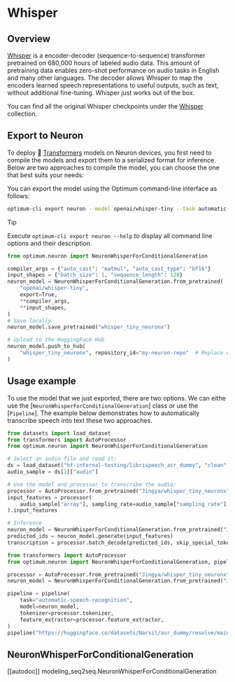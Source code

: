 <!---
Copyright 2025 The HuggingFace Team. All rights reserved.

Licensed under the Apache License, Version 2.0 (the "License");
you may not use this file except in compliance with the License.
You may obtain a copy of the License at

    http://www.apache.org/licenses/LICENSE-2.0

Unless required by applicable law or agreed to in writing, software
distributed under the License is distributed on an "AS IS" BASIS,
WITHOUT WARRANTIES OR CONDITIONS OF ANY KIND, either express or implied.
See the License for the specific language governing permissions and
limitations under the License.
-->

# Whisper

## Overview

[Whisper](https://hf.co/papers/2212.04356) is a encoder-decoder (sequence-to-sequence) transformer pretrained on 680,000 hours of labeled audio data. This amount of pretraining data enables zero-shot performance on audio tasks in English and many other languages. The decoder allows Whisper to map the encoders learned speech representations to useful outputs, such as text, without additional fine-tuning. Whisper just works out of the box.

You can find all the original Whisper checkpoints under the [Whisper](https://huggingface.co/collections/openai/whisper-release-6501bba2cf999715fd953013) collection.


## Export to Neuron

To deploy 🤗 [Transformers](https://huggingface.co/docs/transformers/index) models on Neuron devices, you first need to compile the models and export them to a serialized format for inference. Below are two approaches to compile the model, you can choose the one that best suits your needs:

<hfoptions id="Export">
<hfoption id="using-the-cli">

You can export the model using the Optimum command-line interface as follows:

```bash
optimum-cli export neuron --model openai/whisper-tiny --task automatic-speech-recognition --batch_size 1 --sequence_length 128 --auto_cast matmul --auto_cast_type bf16 whisper_tiny_neuronx/
```

> [!TIP]
> Execute `optimum-cli export neuron --help` to display all command line options and their description.

</hfoption>
<hfoption id="using-neuron-model-class">

```python
from optimum.neuron import NeuronWhisperForConditionalGeneration

compiler_args = {"auto_cast": "matmul", "auto_cast_type": "bf16"}
input_shapes = {"batch_size": 1, "sequence_length": 128}
neuron_model = NeuronWhisperForConditionalGeneration.from_pretrained(
    "openai/whisper-tiny",
    export=True,
    **compiler_args,
    **input_shapes,
)
# Save locally
neuron_model.save_pretrained("whisper_tiny_neuronx")

# Upload to the HuggingFace Hub
neuron_model.push_to_hub(
    "whisper_tiny_neuronx", repository_id="my-neuron-repo"  # Replace with your repo id, eg. "Jingya/whisper_tiny_neuronx"
)
```

</hfoption>
</hfoptions>

## Usage example

To use the model that we just exported, there are two options. We can eithe use the [`NeuronWhisperForConditionalGeneration`] class or use the [`Pipeline`]. The example below demonstrates how to automatically transcribe speech into text these two approaches.

<hfoptions id="usage">
<hfoption id="neuron-model">

```python
from datasets import load_dataset
from transformers import AutoProcessor
from optimum.neuron import NeuronWhisperForConditionalGeneration

# Select an audio file and read it:
ds = load_dataset("hf-internal-testing/librispeech_asr_dummy", "clean", split="validation")
audio_sample = ds[1]["audio"]

# Use the model and processor to transcribe the audio:
processor = AutoProcessor.from_pretrained("Jingya/whisper_tiny_neuronx")
input_features = processor(
    audio_sample["array"], sampling_rate=audio_sample["sampling_rate"], return_tensors="pt"
).input_features

# Inference
neuron_model = NeuronWhisperForConditionalGeneration.from_pretrained("Jingya/whisper_tiny_neuronx")
predicted_ids = neuron_model.generate(input_features)
transcription = processor.batch_decode(predicted_ids, skip_special_tokens=True)
```

</hfoption>
<hfoption id="pipeline">

```python
from transformers import AutoProcessor
from optimum.neuron import NeuronWhisperForConditionalGeneration, pipeline

processor = AutoProcessor.from_pretrained("Jingya/whisper_tiny_neuronx")
neuron_model = NeuronWhisperForConditionalGeneration.from_pretrained("Jingya/whisper_tiny_neuronx")

pipeline = pipeline(
    task="automatic-speech-recognition",
    model=neuron_model,
    tokenizer=processor.tokenizer,
    feature_extractor=processor.feature_extractor,
)
pipeline("https://huggingface.co/datasets/Narsil/asr_dummy/resolve/main/mlk.flac")
```

</hfoption>
</hfoptions>


## NeuronWhisperForConditionalGeneration

[[autodoc]] modeling_seq2seq.NeuronWhisperForConditionalGeneration
